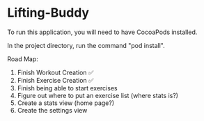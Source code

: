 # Lifting-Buddy

To run this application, you will need to have CocoaPods installed.

In the project directory, run the command "pod install".

Road Map:

1. Finish Workout Creation ✅
1. Finish Exercise Creation ✅
1. Finish being able to start exercises
1. Figure out where to put an exercise list (where stats is?)
1. Create a stats view (home page?)
1. Create the settings view
